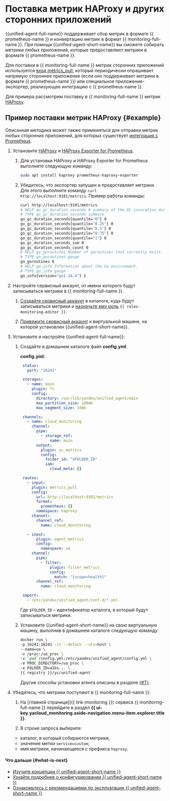 # Поставка метрик HAProxy и других сторонних приложений

{{unified-agent-full-name}} поддерживает сбор метрик в формате {{ prometheus-name }} и конвертацию метрик в формат {{ monitoring-full-name }}. При помощи {{unified-agent-short-name}} вы сможете собирать метрики любых приложений, которые предоставляют метрики в формате {{ prometheus-name }}.

Для поставки в {{ monitoring-full-name }} метрик сторонних приложений используется [вход metrics_pull](../../concepts/data-collection/unified-agent/configuration.md#metrics_pull_input), который периодически опрашивает напрямую стороннее приложение (если оно поддерживает метрики в формате {{ prometheus-name }}) или специальное приложение-экспортер, реализующее интеграцию с {{ prometheus-name }}.

Для примера рассмотрим поставку в {{ monitoring-full-name }} метрик [HAProxy](https://www.haproxy.org).

## Пример поставки метрик HAProxy {#example}

Описанная методика может также применяться для отправки метрик любых сторонних приложений, для которых существует [интеграция с Prometheus](https://prometheus.io/docs/instrumenting/exporters/).

1. Установите [HAProxy](https://www.haproxy.org) и [HAProxy Exporter for Prometheus](https://github.com/prometheus/haproxy_exporter).

   1. Для установки HAProxy и HAProxy Exporter for Prometheus выполните следующую команду:

      ```bash
      sudo apt install haproxy prometheus-haproxy-exporter
      ```

   1. Убедитесь, что экспортер запущен и предоставляет метрики. Для этого выполните команду `curl http://localhost:9101/metrics`. Пример работы команды:

      ```bash
      curl http://localhost:9101/metrics
      # HELP go_gc_duration_seconds A summary of the GC invocation durations.
      # TYPE go_gc_duration_seconds summary
      go_gc_duration_seconds{quantile="0"} 0
      go_gc_duration_seconds{quantile="0.25"} 0
      go_gc_duration_seconds{quantile="0.5"} 0
      go_gc_duration_seconds{quantile="0.75"} 0
      go_gc_duration_seconds{quantile="1"} 0
      go_gc_duration_seconds_sum 0
      go_gc_duration_seconds_count 0
      # HELP go_goroutines Number of goroutines that currently exist.
      # TYPE go_goroutines gauge
      go_goroutines 6
      # HELP go_info Information about the Go environment.
      # TYPE go_info gauge
      go_info{version="go1.10.4"} 1
      ```

1. Настройте сервисный аккаунт, от имени которого будут записываться метрики в {{ monitoring-full-name }}.

   1. [Создайте сервисный аккаунт](../../../iam/operations/sa/create.md) в каталоге, куда будут записываться метрики и [назначьте ему роль](../../../iam/operations/sa/assign-role-for-sa.md) `{{ roles-monitoring-editor }}`.

   1. [Привяжите сервисный аккаунт](../../../compute/operations/vm-connect/auth-inside-vm.md#link-sa-with-instance) к виртуальной машине, на которой установлен {{unified-agent-short-name}}.

1. Установите и настройте {{unified-agent-full-name}}:

   1. Создайте в домашнем каталоге файл **config.yml**.

       **config.yml:**
       ```yaml
        status:
          port: "16241"

        storages:
          - name: main
            plugin: fs
            config:
              directory: /var/lib/yandex/unified_agent/main
              max_partition_size: 100mb
              max_segment_size: 10mb

        channels:
          - name: cloud_monitoring
            channel:
              pipe:
                - storage_ref:
                    name: main
              output:
                plugin: yc_metrics
                config:
                  folder_id: "$FOLDER_ID"
                  iam:
                    cloud_meta: {}

        routes:
          - input:
            plugin: metrics_pull
            config:
              url: http://localhost:9101/metrics
              format:
                prometheus: {}
              namespace: haproxy
            channel:
              channel_ref:
                name: cloud_monitoring

          - input:
              plugin: agent_metrics
              config:
                namespace: ua
            channel:
              pipe:
                - filter:
                    plugin: filter_metrics
                    config:
                      match: "{scope=health}"
              channel_ref:
                name: cloud_monitoring

        import:
          - /etc/yandex/unified_agent/conf.d/*.yml
       ```

       Где `$FOLDER_ID` – идентификатор каталога, в который будут записываться метрики.

   1. Установите {{unified-agent-short-name}} на свою виртуальную машину, выполнив в домашнем каталоге следующую команду:

      ```bash
      docker run \
      -p 16241:16241 -it --detach --uts=host \
      --name=ua \
      -v /proc:/ua_proc \
      -v `pwd`/config.yml:/etc/yandex/unified_agent/config.yml \
      -e PROC_DIRECTORY=/ua_proc \
      -e FOLDER_ID=a1bs... \
      {{ registry }}/yc/unified-agent
      ```

       Другие способы установки агента описаны в разделе [{#T}](../../concepts/data-collection/unified-agent/installation.md).


 1. Убедитесь, что метрики поступают в {{ monitoring-full-name }}:

    1. На [главной странице]({{ link-monitoring }}) сервиса {{ monitoring-full-name }} перейдите в раздел **{{ ui-key.yacloud_monitoring.aside-navigation.menu-item.explorer.title }}**.

    1. В строке запроса выберите:
      - каталог, в который собираются метрики;
      - значение метки `service=custom`;
      - имя метрики, начинающееся с префикса `haproxy`.

#### Что дальше {#what-is-next}

- [Изучите концепции {{ unified-agent-short-name }}](../../concepts/data-collection/unified-agent/index.md)
- [Узнайте подробнее о конфигурировании {{ unified-agent-short-name }}](../../concepts/data-collection/unified-agent/configuration.md)
- [Ознакомьтесь с рекомендациями по эксплуатации {{ unified-agent-short-name }}](../../concepts/data-collection/unified-agent/best-practices.md)
